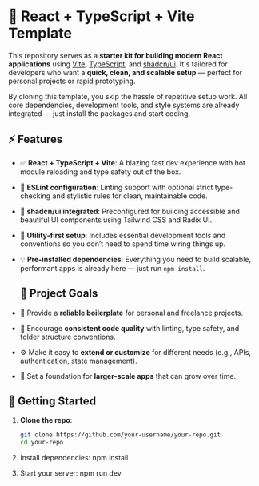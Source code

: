 # 🧪 React + TypeScript + Vite Template

This repository serves as a **starter kit for building modern React applications** using [Vite](https://vitejs.dev/), [TypeScript](https://www.typescriptlang.org/), and [shadcn/ui](https://ui.shadcn.dev/). It's tailored for developers who want a **quick, clean, and scalable setup** — perfect for personal projects or rapid prototyping.

By cloning this template, you skip the hassle of repetitive setup work. All core dependencies, development tools, and style systems are already integrated — just install the packages and start coding.


## ⚡️ Features

- ✅ **React + TypeScript + Vite**: A blazing fast dev experience with hot module reloading and type safety out of the box.
- 🎯 **ESLint configuration**: Linting support with optional strict type-checking and stylistic rules for clean, maintainable code.
- 🎨 **shadcn/ui integrated**: Preconfigured for building accessible and beautiful UI components using Tailwind CSS and Radix UI.
- 🧰 **Utility-first setup**: Includes essential development tools and conventions so you don’t need to spend time wiring things up.
- 💡 **Pre-installed dependencies**: Everything you need to build scalable, performant apps is already here — just run `npm install`.

  ## 📁 Project Goals

- 🧪 Provide a **reliable boilerplate** for personal and freelance projects.
- 🧼 Encourage **consistent code quality** with linting, type safety, and folder structure conventions.
- ⚙️ Make it easy to **extend or customize** for different needs (e.g., APIs, authentication, state management).
- 🧱 Set a foundation for **larger-scale apps** that can grow over time.

## 🚀 Getting Started

1. **Clone the repo**:
   ```bash
   git clone https://github.com/your-username/your-repo.git
   cd your-repo

2. Install dependencies:
     npm install

3. Start your server:
    npm run dev




